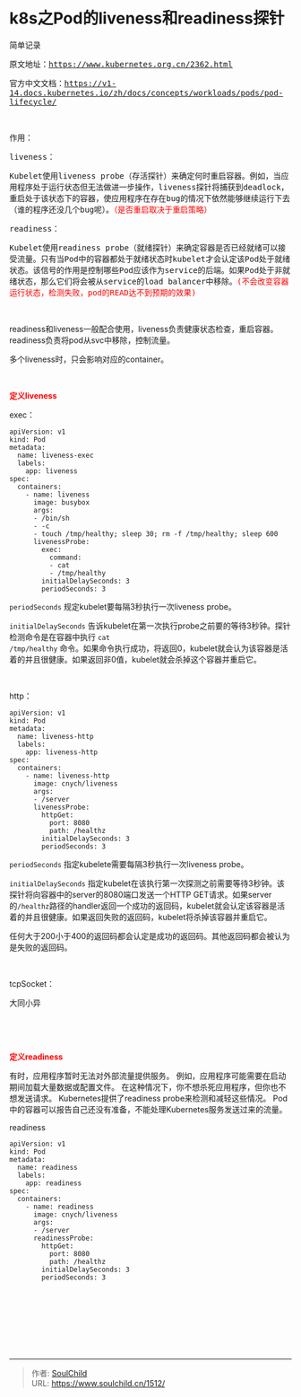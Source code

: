 # k8s之Pod的liveness和readiness探针

<!--more-->
<span style="font-family: 'andale mono', monospace;">简单记录</span>

<span style="font-family: 'andale mono', monospace;">原文地址：https://www.kubernetes.org.cn/2362.html</span>

<span style="font-family: 'andale mono', monospace;">官方中文文档：https://v1-14.docs.kubernetes.io/zh/docs/concepts/workloads/pods/pod-lifecycle/</span>

&nbsp;

<span style="font-family: 'andale mono', monospace;">作用：</span>

<span style="font-family: 'andale mono', monospace;">liveness：</span>

<span style="font-family: 'andale mono', monospace;">Kubelet使用liveness probe（存活探针）来确定何时重启容器。例如，当应用程序处于运行状态但无法做进一步操作，liveness探针将捕获到deadlock，重启处于该状态下的容器，使应用程序在存在bug的情况下依然能够继续运行下去（谁的程序还没几个bug呢）。<span style="color: #ff0000;">（是否重启取决于重启策略）</span></span>

<span style="font-family: 'andale mono', monospace;">readiness：</span>

<span style="font-family: 'andale mono', monospace;">Kubelet使用readiness probe（就绪探针）来确定容器是否已经就绪可以接受流量。只有当Pod中的容器都处于就绪状态时kubelet才会认定该Pod处于就绪状态。该信号的作用是控制哪些Pod应该作为service的后端。如果Pod处于非就绪状态，那么它们将会被从service的load balancer中移除。<span style="color: #ff0000;">(不会改变容器运行状态，检测失败，pod的READ达不到预期的效果)</span></span>

&nbsp;

readiness和liveness一般配合使用，liveness负责健康状态检查，重启容器。readiness负责将pod从svc中移除，控制流量。

多个liveness时，只会影响对应的container。

&nbsp;

<span style="color: #ff0000;"><strong>定义liveness</strong></span>

exec：
<pre class="line-numbers" data-line="1" data-start="1"><code class="language-yaml">apiVersion: v1
kind: Pod
metadata: 
  name: liveness-exec
  labels:
    app: liveness
spec:
  containers:
    - name: liveness
      image: busybox
      args:
      - /bin/sh
      - -c
      - touch /tmp/healthy; sleep 30; rm -f /tmp/healthy; sleep 600
      livenessProbe:
        exec:
          command:
          - cat
          - /tmp/healthy
        initialDelaySeconds: 3
        periodSeconds: 3</code></pre>
<code>periodSeconds</code> 规定kubelet要每隔3秒执行一次liveness probe。

<code>initialDelaySeconds</code> 告诉kubelet在第一次执行probe之前要的等待3秒钟。探针检测命令是在容器中执行 <code>cat /tmp/healthy</code> 命令。如果命令执行成功，将返回0，kubelet就会认为该容器是活着的并且很健康。如果返回非0值，kubelet就会杀掉这个容器并重启它。

&nbsp;

http：
<pre class="line-numbers" data-line="1" data-start="1"><code class="language-yaml">apiVersion: v1
kind: Pod
metadata:
  name: liveness-http
  labels:
    app: liveness-http
spec:
  containers:
    - name: liveness-http
      image: cnych/liveness
      args:
      - /server
      livenessProbe:
        httpGet:
          port: 8080
          path: /healthz
        initialDelaySeconds: 3
        periodSeconds: 3</code></pre>
<code>periodSeconds</code> 指定kubelete需要每隔3秒执行一次liveness probe。

<code>initialDelaySeconds</code> 指定kubelet在该执行第一次探测之前需要等待3秒钟。该探针将向容器中的server的8080端口发送一个HTTP GET请求。如果server的<code>/healthz</code>路径的handler返回一个成功的返回码，kubelet就会认定该容器是活着的并且很健康。如果返回失败的返回码，kubelet将杀掉该容器并重启它。

任何大于200小于400的返回码都会认定是成功的返回码。其他返回码都会被认为是失败的返回码。

&nbsp;

tcpSocket：

大同小异

&nbsp;

&nbsp;

<span style="color: #ff0000;"><strong>定义readiness</strong></span>

有时，应用程序暂时无法对外部流量提供服务。 例如，应用程序可能需要在启动期间加载大量数据或配置文件。 在这种情况下，你不想杀死应用程序，但你也不想发送请求。 Kubernetes提供了readiness probe来检测和减轻这些情况。 Pod中的容器可以报告自己还没有准备，不能处理Kubernetes服务发送过来的流量。

readiness
<pre class="line-numbers" data-line="1" data-start="1"><code class="language-yaml">apiVersion: v1
kind: Pod
metadata:
  name: readiness
  labels:
    app: readiness
spec:
  containers:
    - name: readiness
      image: cnych/liveness
      args:
      - /server
      readinessProbe:
        httpGet:
          port: 8080
          path: /healthz
        initialDelaySeconds: 3
        periodSeconds: 3</code></pre>
&nbsp;

&nbsp;

&nbsp;

&nbsp;


---

> 作者: [SoulChild](https://www.soulchild.cn)  
> URL: https://www.soulchild.cn/1512/  

